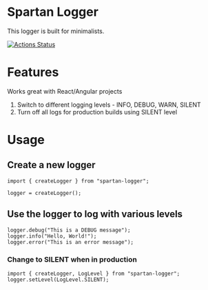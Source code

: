 # Spartan Logger
This logger is built for minimalists.

[![Actions Status](https://github.com/anirudh-janga/minimalist-logger/workflows/CI/badge.svg)](https://github.com/anirudh-janga/minimalist-logger/actions)

# Features
Works great with React/Angular projects

1. Switch to different logging levels - INFO, DEBUG, WARN, SILENT
2. Turn off all logs for production builds using SILENT level

# Usage

## Create a new logger

```
import { createLogger } from "spartan-logger";

logger = createLogger();
```

## Use the logger to log with various levels

```
logger.debug("This is a DEBUG message");
logger.info("Hello, World!");
logger.error("This is an error message");
```

### Change to SILENT when in production

```
import { createLogger, LogLevel } from "spartan-logger";
logger.setLevel(LogLevel.SILENT);
```

